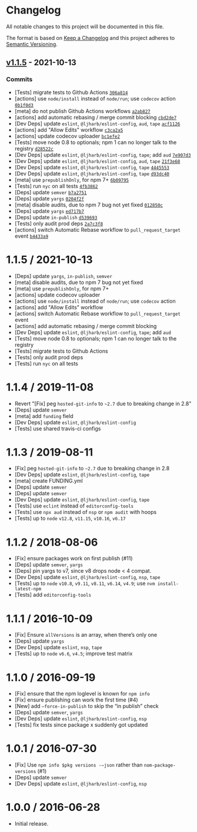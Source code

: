 # Changelog

All notable changes to this project will be documented in this file.

The format is based on [Keep a Changelog](https://keepachangelog.com/en/1.0.0/)
and this project adheres to [Semantic Versioning](https://semver.org/spec/v2.0.0.html).

## [v1.1.5](https://github.com/ljharb/safe-publish-latest/compare/v1.1.4...v1.1.5) - 2021-10-13

### Commits

- [Tests] migrate tests to Github Actions [`306a814`](https://github.com/ljharb/safe-publish-latest/commit/306a814b7dc35d29e33c4b62acadd03650e3a7a5)
- [actions] use `node/install` instead of `node/run`; use `codecov` action [`0b1f0d3`](https://github.com/ljharb/safe-publish-latest/commit/0b1f0d33aedaee733b87dd5188864b203e39fb1b)
- [meta] do not publish Github Actions workflows [`a2ab827`](https://github.com/ljharb/safe-publish-latest/commit/a2ab8273c32a6f75ee64a8672d284d7cfd05ffc1)
- [actions] add automatic rebasing / merge commit blocking [`cbd2de7`](https://github.com/ljharb/safe-publish-latest/commit/cbd2de77507c8910702c039c53cba21651f88c37)
- [Dev Deps] update `eslint`, `@ljharb/eslint-config`, `aud`, `tape` [`acf1126`](https://github.com/ljharb/safe-publish-latest/commit/acf1126f940c53fea74dca0d62ae9cedbbe4ab5c)
- [actions] add "Allow Edits" workflow [`c3ca2a5`](https://github.com/ljharb/safe-publish-latest/commit/c3ca2a5ccff1e633754320a65d1cb034906664fe)
- [actions] update codecov uploader [`bc1efe2`](https://github.com/ljharb/safe-publish-latest/commit/bc1efe206f1794f48b651f0e3853ada27e16ee66)
- [Tests] move node 0.8 to optionals; npm 1 can no longer talk to the registry [`d28522c`](https://github.com/ljharb/safe-publish-latest/commit/d28522cf4b4605a02e2b94ea373fbd2cc46432b6)
- [Dev Deps] update `eslint`, `@ljharb/eslint-config`, `tape`; add `aud` [`7e907d3`](https://github.com/ljharb/safe-publish-latest/commit/7e907d3262ca86312e8dca4ffb9fa284588b4492)
- [Dev Deps] update `eslint`, `@ljharb/eslint-config`, `aud`, `tape` [`21f3e68`](https://github.com/ljharb/safe-publish-latest/commit/21f3e68569f29cb417b3e6e250907b0b58c155fa)
- [Dev Deps] update `eslint`, `@ljharb/eslint-config`, `tape` [`4445553`](https://github.com/ljharb/safe-publish-latest/commit/4445553663b96e432546d3b9a0e6d6cdeb7299b2)
- [Dev Deps] update `eslint`, `@ljharb/eslint-config`, `tape` [`d93dc40`](https://github.com/ljharb/safe-publish-latest/commit/d93dc40f9e610aec3b0c05e0963d903c3b4094d8)
- [meta] use `prepublishOnly`, for npm 7+ [`6b09795`](https://github.com/ljharb/safe-publish-latest/commit/6b0979556b0c42374ca6f8e0d8f42a7835c82fa7)
- [Tests] run `nyc` on all tests [`4fb3862`](https://github.com/ljharb/safe-publish-latest/commit/4fb3862ef2c3dd1326d949dd252fefd30b76d1c5)
- [Deps] update `semver` [`b7a2751`](https://github.com/ljharb/safe-publish-latest/commit/b7a2751d6e087a6ebb3dc17d5a2fe8fb31ff755e)
- [Deps] update `yargs` [`0204f2f`](https://github.com/ljharb/safe-publish-latest/commit/0204f2f906d85fc830f93612b0293ff6f386e267)
- [meta] disable audits, due to npm 7 bug not yet fixed [`012850c`](https://github.com/ljharb/safe-publish-latest/commit/012850c5de22f5902de02b6a41465f4dbf658a4c)
- [Deps] update `yargs` [`ed717b7`](https://github.com/ljharb/safe-publish-latest/commit/ed717b7e35af531886e6931b63dec6145f72fda9)
- [Deps] update `in-publish` [`d539693`](https://github.com/ljharb/safe-publish-latest/commit/d539693a2cf9e00eb63f55ed13be9a503497b5e4)
- [Tests] only audit prod deps [`2a7c3f8`](https://github.com/ljharb/safe-publish-latest/commit/2a7c3f8c9e3626ad7033b55114ceb47cfa9ec41e)
- [actions] switch Automatic Rebase workflow to `pull_request_target` event [`b4433a9`](https://github.com/ljharb/safe-publish-latest/commit/b4433a90da55831c669b3d929788dc1484f452de)

<!-- auto-changelog-above -->

1.1.5 / 2021-10-13
==================
  * [Deps] update `yargs`, `in-publish`, `semver`
  * [meta] disable audits, due to npm 7 bug not yet fixed
  * [meta] use `prepublishOnly`, for npm 7+
  * [actions] update codecov uploader
  * [actions] use `node/install` instead of `node/run`; use `codecov` action
  * [actions] add "Allow Edits" workflow
  * [actions] switch Automatic Rebase workflow to `pull_request_target` event
  * [actions] add automatic rebasing / merge commit blocking
  * [Dev Deps] update `eslint`, `@ljharb/eslint-config`, `tape`; add `aud`
  * [Tests] move node 0.8 to optionals; npm 1 can no longer talk to the registry
  * [Tests] migrate tests to Github Actions
  * [Tests] only audit prod deps
  * [Tests] run `nyc` on all tests

1.1.4 / 2019-11-08
==================
  * Revert "[Fix] peg `hosted-git-info` to `~2.7` due to breaking change in 2.8"
  * [Deps] update `semver`
  * [meta] add `funding` field
  * [Dev Deps] update `eslint`, `@ljharb/eslint-config`
  * [Tests] use shared travis-ci configs

1.1.3 / 2019-08-11
==================
  * [Fix] peg `hosted-git-info` to `~2.7` due to breaking change in 2.8
  * [Dev Deps] update `eslint`, `@ljharb/eslint-config`, `tape`
  * [meta] create FUNDING.yml
  * [Deps] update `semver`
  * [Deps] update `semver`
  * [Dev Deps] update `eslint`, `@ljharb/eslint-config`, `tape`
  * [Tests] use `eclint` instead of `editorconfig-tools`
  * [Tests] use `npx aud` instead of `nsp` or `npm audit` with hoops
  * [Tests] up to `node` `v12.8`, `v11.15`, `v10.16`, `v6.17`

1.1.2 / 2018-08-06
==================
  * [Fix] ensure packages work on first publish (#11)
  * [Deps] update `semver`, `yargs`
  * [Deps] pin yargs to v7, since v8 drops node < 4 compat.
  * [Dev Deps] update `eslint`, `@ljharb/eslint-config`, `nsp`, `tape`
  * [Tests] up to `node` `v10.8`, `v9.11`, `v8.11`, `v6.14`, `v4.9`; use `nvm install-latest-npm`
  * [Tests] add `editorconfig-tools`

1.1.1 / 2016-10-09
==================
  * [Fix] Ensure `allVersions` is an array, when there’s only one
  * [Deps] update `yargs`
  * [Dev Deps] update `eslint`, `nsp`, `tape`
  * [Tests] up to `node` `v6.6`, `v4.5`; improve test matrix

1.1.0 / 2016-09-19
==================
  * [Fix] ensure that the npm loglevel is known for `npm info`
  * [Fix] ensure publishing can work the first time (#4)
  * [New] add `—force-in-publish` to skip the “in publish” check
  * [Deps] update `semver`, `yargs`
  * [Dev Deps] update `eslint`, `@ljharb/eslint-config`, `nsp`
  * [Tests] fix tests since package x suddenly got updated

1.0.1 / 2016-07-30
==================
  * [Fix] Use `npm info $pkg versions -—json` rather than `nom-package-versions` (#1)
  * [Deps] update `semver`
  * [Dev Deps] update `eslint`, `@ljharb/eslint-config`, `nsp`

1.0.0 / 2016-06-28
==================
  * Initial release.
